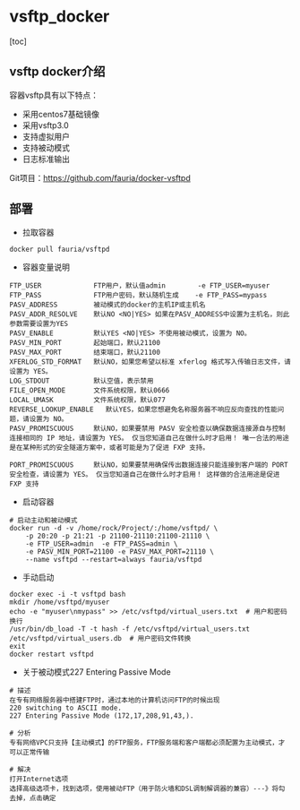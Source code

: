 # vsftp_docker
[toc]


## vsftp docker介绍

容器vsftp具有以下特点：
- 采用centos7基础镜像
- 采用vsftp3.0
- 支持虚拟用户
- 支持被动模式
- 日志标准输出


Git项目：https://github.com/fauria/docker-vsftpd


## 部署
- 拉取容器

```shell
docker pull fauria/vsftpd
```

- 容器变量说明

```shell
FTP_USER             FTP用户，默认值admin        -e FTP_USER=myuser
FTP_PASS             FTP用户密码，默认随机生成    -e FTP_PASS=mypass
PASV_ADDRESS         被动模式的docker的主机IP或主机名
PASV_ADDR_RESOLVE    默认NO <NO|YES> 如果在PASV_ADDRESS中设置为主机名，则此参数需要设置为YES
PASV_ENABLE          默认YES <NO|YES> 不使用被动模式，设置为 NO。
PASV_MIN_PORT        起始端口，默认21100
PASV_MAX_PORT        结束端口，默认21100
XFERLOG_STD_FORMAT   默认NO，如果您希望以标准 xferlog 格式写入传输日志文件，请设置为 YES。
LOG_STDOUT           默认空值，表示禁用
FILE_OPEN_MODE       文件系统权限，默认0666
LOCAL_UMASK          文件系统权限，默认077
REVERSE_LOOKUP_ENABLE   默认YES，如果您想避免名称服务器不响应反向查找的性能问题，请设置为 NO。
PASV_PROMISCUOUS     默认NO，如果要禁用 PASV 安全检查以确保数据连接源自与控制连接相同的 IP 地址，请设置为 YES。 仅当您知道自己在做什么时才启用！ 唯一合法的用途是在某种形式的安全隧道方案中，或者可能是为了促进 FXP 支持。

PORT_PROMISCUOUS     默认NO，如果要禁用确保传出数据连接只能连接到客户端的 PORT 安全检查，请设置为 YES。 仅当您知道自己在做什么时才启用！ 这样做的合法用途是促进 FXP 支持

```

- 启动容器

```shell
# 启动主动和被动模式
docker run -d -v /home/rock/Project/:/home/vsftpd/ \
    -p 20:20 -p 21:21 -p 21100-21110:21100-21110 \
    -e FTP_USER=admin  -e FTP_PASS=admin \
    -e PASV_MIN_PORT=21100 -e PASV_MAX_PORT=21110 \
    --name vsftpd --restart=always fauria/vsftpd
```

- 手动启动

```shell
docker exec -i -t vsftpd bash
mkdir /home/vsftpd/myuser
echo -e "myuser\nmypass" >> /etc/vsftpd/virtual_users.txt  # 用户和密码换行
/usr/bin/db_load -T -t hash -f /etc/vsftpd/virtual_users.txt /etc/vsftpd/virtual_users.db  # 用户密码文件转换
exit
docker restart vsftpd

```


- 关于被动模式227 Entering Passive Mode

```shell
# 描述
在专有网络服务器中搭建FTP时，通过本地的计算机访问FTP的时候出现
220 switching to ASCII mode.
227 Entering Passive Mode (172,17,208,91,43,).

# 分析
专有网络VPC只支持【主动模式】的FTP服务，FTP服务端和客户端都必须配置为主动模式，才可以正常传输

# 解决
打开Internet选项
选择高级选项卡，找到选项，使用被动FTP（用于防火墙和DSL调制解调器的兼容）---》将勾去掉，点击确定

```